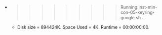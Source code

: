 * >>>>>>>>> Running inst-min-con-05-keyring-google.sh ...
  * Disk size = 894424K. Space Used = 4K. Runtime = 00:00:00:00.
